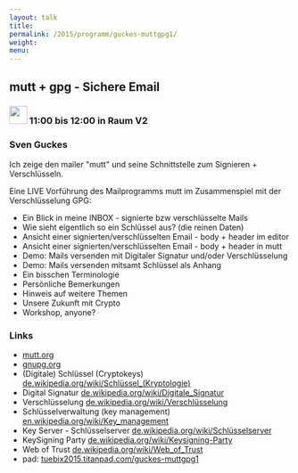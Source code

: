 ```yaml
---
layout: talk
title:
permalink: /2015/programm/guckes-muttgpg1/
weight: 
menu:
---
```

## mutt&nbsp;+&nbsp;gpg&nbsp;-&nbsp;Sichere&nbsp;Email

### <img height = "32" src="../../../images/talk.svg"> 11:00 bis 12:00 in Raum V2

### Sven&nbsp;Guckes

Ich zeige den mailer "mutt" und seine Schnittstelle zum Signieren + Verschlüsseln.

Eine LIVE Vorführung des Mailprogramms  mutt im Zusammenspiel mit der Verschlüsselung GPG:

* Ein Blick in meine INBOX - signierte bzw verschlüsselte Mails
* Wie sieht eigentlich so ein Schlüssel aus?  (die reinen Daten)
* Ansicht einer signierten/verschlüsselten Email - body + header im editor
* Ansicht einer signierten/verschlüsselten Email - body + header in mutt
* Demo: Mails versenden mit Digitaler Signatur und/oder Verschlüsselung
* Demo: Mails versenden mitsamt Schlüssel als Anhang
* Ein bisschen Terminologie
* Persönliche Bemerkungen
* Hinweis auf weitere Themen
* Unsere Zukunft mit Crypto
* Workshop, anyone?

### Links

- <a href="http://www.mutt.org" target="_blank">mutt.org</a>
- <a href="http://www.gnupg.org" target="_blank">gnupg.org</a>
- (Digitale) Schlüssel (Cryptokeys) <a href="http://de.wikipedia.org/wiki/Schl%C3%BCssel_(Kryptologie)" target="_blank">de.wikipedia.org/wiki/Schlüssel_(Kryptologie)</a>
- Digital Signatur <a href="http://de.wikipedia.org/wiki/Digitale_Signatur" target="_blank">de.wikipedia.org/wiki/Digitale_Signatur</a>
- Verschlüsselung <a href="http://de.wikipedia.org/wiki/Verschl%C3%BCsselung" target="_blank">de.wikipedia.org/wiki/Verschlüsselung</a>
- Schlüsselverwaltung (key management) <a href="http://en.wikipedia.org/wiki/Key_management" target="_blank">en.wikipedia.org/wiki/Key_management</a>
- Key Server - Schlüsselserver <a href="http://de.wikipedia.org/wiki/Schl%C3%BCsselserver" target="_blank">de.wikipedia.org/wiki/Schlüsselserver</a>
- KeySigning Party <a href="http://de.wikipedia.org/wiki/Keysigning-Party" target="_blank">de.wikipedia.org/wiki/Keysigning-Party</a>
- Web of Trust <a href="http://de.wikipedia.org/wiki/Web_of_Trust" target="_blank">de.wikipedia.org/wiki/Web_of_Trust</a>
- pad: <a href="https://tuebix2015.titanpad.com/guckes-muttgpg1" target="_blank">tuebix2015.titanpad.com/guckes-muttgpg1</a>
